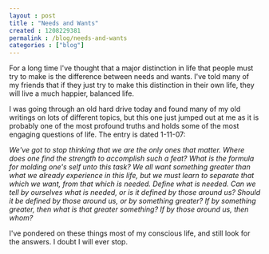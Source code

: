 ```yaml
---
layout : post
title : "Needs and Wants"
created : 1208229381
permalink : /blog/needs-and-wants
categories : ["blog"]
---
```

For a long time I've thought that a major distinction in life that people must try to make is the difference between needs and wants. I've told many of my friends that if they just try to make this distinction in their own life, they will live a much happier, balanced life.

I was going through an old hard drive today and found many of my old writings on lots of different topics, but this one just jumped out at me as it is probably one of the most profound truths and holds some of the most engaging questions of life. The entry is dated 1-11-07:

<cite>We've got to stop thinking that we are the only ones that matter.</cite>
<cite>Where does one find the strength to accomplish such a feat? What is the formula for molding one's self unto this task? We all want something greater than what we already experience in this life, but we must learn to separate that which we want, from that which is needed. </cite>
<cite>Define what is needed.</cite>
<cite>Can we tell by ourselves what is needed, or is it defined by those around us? Should it be defined by those around us, or by something greater? If by something greater, then what is that greater something? If by those around us, then whom?</cite>

I've pondered on these things most of my conscious life, and still look for the answers. I doubt I will ever stop.